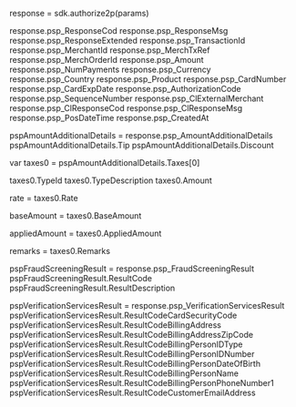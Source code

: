 response = sdk.authorize2p(params)

response.psp_ResponseCod
response.psp_ResponseMsg
response.psp_ResponseExtended
response.psp_TransactionId
response.psp_MerchantId
response.psp_MerchTxRef
response.psp_MerchOrderId
response.psp_Amount
response.psp_NumPayments
response.psp_Currency
response.psp_Country
response.psp_Product
response.psp_CardNumber
response.psp_CardExpDate
response.psp_AuthorizationCode
response.psp_SequenceNumber
response.psp_ClExternalMerchant
response.psp_ClResponseCod
response.psp_ClResponseMsg
response.psp_PosDateTime
response.psp_CreatedAt

pspAmountAdditionalDetails = response.psp_AmountAdditionalDetails
pspAmountAdditionalDetails.Tip
pspAmountAdditionalDetails.Discount

var taxes0 = pspAmountAdditionalDetails.Taxes[0]

taxes0.TypeId
taxes0.TypeDescription
taxes0.Amount

rate = taxes0.Rate


baseAmount = taxes0.BaseAmount


appliedAmount = taxes0.AppliedAmount


remarks = taxes0.Remarks





pspFraudScreeningResult = response.psp_FraudScreeningResult
pspFraudScreeningResult.ResultCode
pspFraudScreeningResult.ResultDescription


pspVerificationServicesResult = response.psp_VerificationServicesResult
pspVerificationServicesResult.ResultCodeCardSecurityCode
pspVerificationServicesResult.ResultCodeBillingAddress
pspVerificationServicesResult.ResultCodeBillingAddressZipCode
pspVerificationServicesResult.ResultCodeBillingPersonIDType
pspVerificationServicesResult.ResultCodeBillingPersonIDNumber
pspVerificationServicesResult.ResultCodeBillingPersonDateOfBirth
pspVerificationServicesResult.ResultCodeBillingPersonName
pspVerificationServicesResult.ResultCodeBillingPersonPhoneNumber1
pspVerificationServicesResult.ResultCodeCustomerEmailAddress

